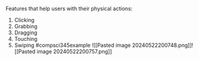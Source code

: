 Features that help users with their physical actions:
1. Clicking
2. Grabbing
3. Dragging
4. Touching
5. Swiping
#compsci345example ![[Pasted image 20240522200748.png]]![[Pasted image 20240522200757.png]]